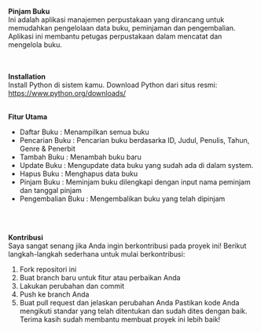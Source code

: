 **Pinjam Buku** 
<br>
Ini adalah aplikasi manajemen perpustakaan yang dirancang untuk memudahkan pengelolaan data buku, peminjaman dan pengembalian. Aplikasi ini membantu petugas  perpustakaan dalam mencatat dan mengelola buku. <br>
<br>
<br>

**Installation**
<br>
Install Python di sistem kamu. Download Python dari situs resmi: https://www.python.org/downloads/
<br>
<br>

**Fitur Utama**
<br>
-	Daftar Buku		    : Menampilkan semua buku
-	Pencarian Buku 	  : Pencarian buku berdasarka ID, Judul, Penulis, Tahun, Genre & Penerbit
-	Tambah Buku		    : Menambah buku baru
-	Update Buku		    : Mengupdate data buku yang sudah ada di dalam system.
-	Hapus Buku		    : Menghapus data buku
-	Pinjam Buku		    : Meminjam buku dilengkapi dengan input nama peminjam dan tanggal pinjam
-	Pengembalian Buku	: Mengembalikan buku yang telah dipinjam
<br>
<br>

**Kontribusi**
<br>
Saya sangat senang jika Anda ingin berkontribusi pada proyek ini!
Berikut langkah-langkah sederhana untuk mulai berkontribusi:
1. Fork repositori ini
2. Buat branch baru untuk fitur atau perbaikan Anda
3. Lakukan perubahan dan commit
4. Push ke branch Anda
5. Buat pull request dan jelaskan perubahan Anda
Pastikan kode Anda mengikuti standar yang telah ditentukan dan sudah dites dengan baik. Terima kasih sudah membantu membuat proyek ini lebih baik!
